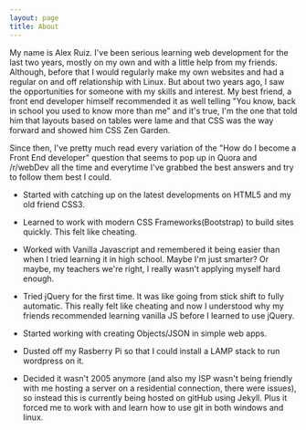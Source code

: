 ```yaml
---
layout: page
title: About
---
```


My name is Alex Ruiz. I've been serious learning web development for the last two years, mostly on my own and with a little help from my friends. Although, before that I would regularly make my own websites and had a regular on and off relationship with Linux. But about two years ago, I saw the opportunities for someone with my skills and interest. My best friend, a front end developer himself recommended it as well telling "You know, back in school you used to know more than me" and it's true, I'm the one that told him that layouts based on tables were lame and that CSS was the way forward and showed him CSS Zen Garden.

Since then, I've pretty much read every variation of the "How do I become a Front End developer" question that seems to pop up in Quora and /r/webDev all the time and everytime I've grabbed the best answers and try to follow them best I could.

* Started with catching up on the latest developments on HTML5 and my old friend CSS3.

* Learned to work with modern CSS Frameworks(Bootstrap) to build sites quickly. This felt like cheating.

* Worked with Vanilla Javascript and remembered it being easier than when I tried learning it in high school. Maybe I'm just smarter? Or maybe, my teachers we're right, I really wasn't applying myself hard enough.

* Tried jQuery for the first time. It was like going from stick shift to fully automatic. This really felt like cheating and now I understood why my friends recommended learning vanilla JS before I learned to use jQuery.

* Started working with creating Objects/JSON in simple web apps.

* Dusted off my Rasberry Pi so that I could install a LAMP stack to run wordpress on it.

* Decided it wasn't 2005 anymore  (and also my ISP wasn't being friendly with me hosting a server on a residential connection, there were issues), so instead this is currently being hosted on gitHub using Jekyll. Plus it forced me to work with and learn how to use git in both windows and linux.

